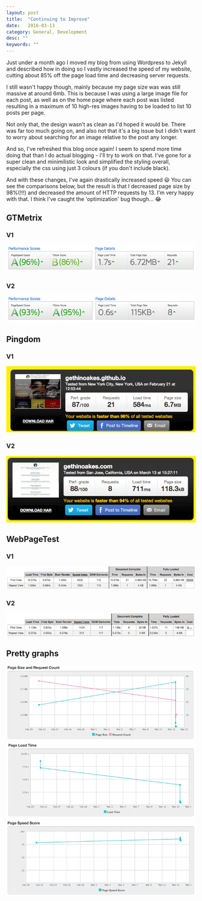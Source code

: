 ```yaml
---
layout: post
title:  "Continuing to Improve"
date:   2016-03-13
category: General, Development
desc: ""
keywords: ""
---
```


Just under a month ago I moved my blog from using Wordpress to Jekyll and described how in doing so I vastly increased the speed of my website, cutting about 85% off the page load time and decreasing server requests.

I still wasn't happy though, mainly because my page size was was still massive at around 6mb. This is because I was using a large image file for each post, as well as on the home page where each post was listed resulting in a maximum of 10 high-res images having to be loaded to list 10 posts per page.

Not only that, the design wasn't as clean as I'd hoped it would be. There was far too much going on, and also not that it's a big issue but I didn't want to worry about searching for an image relative to the post any longer.

And so, I've refreshed this blog once again! I seem to spend more time doing that than I do actual blogging - I'll try to work on that. I've gone for a super clean and minimilistic look and simplified the styling overall, especially the css using just 3 colours (if you don't include black).

And with these changes, I've again drastically increased speed 😃 You can see the comparisons below, but the result is that I decreased page size by 98%(!!!) and decreased the amount of HTTP requests by 13. I'm very happy with that. I think I've caught the 'optimization' bug though... 😂

## GTMetrix

### V1
![GTMetrix Jekyll Test](/img/posts/performance_jekyll1.png)

### V2
![GTMetrix Jekyll Test v2](/img/posts/v2-gtmetrix.png)

## Pingdom

### V1
![Pingdom Jekyll Test](/img/posts/performance_jekyll2.png)

### V2
![Pingdom Jekyll Test v2](/img/posts/v2-pingdom.png)

## WebPageTest

### V1
![WebPageTest v1](/img/posts/v1-webpagetest.png)

### V2
![WebPageTest v2](/img/posts/v2-webpagetest.png)

## Pretty graphs
![pagesize](/img/posts/v2-pagesize.png)
![pageload](/img/posts/v2-pageload.png)
![pagespeed](/img/posts/v2-pagespeed.png)
